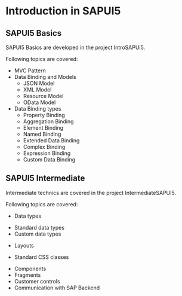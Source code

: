 # Introduction in SAPUI5

## SAPUI5 Basics

SAPUI5 Basics are developed in the project IntroSAPUI5.

Following topics are covered:
- MVC Pattern
- Data Binding and Models
  * JSON Model
  * XML Model
  * Resource Model
  * OData Model
- Data Binding types
  * Property Binding
  * Aggregation Binding
  * Element Binding
  * Named Binding
  * Extended Data Binding
  * Complex Binding
  * Expression Binding
  * Custom Data Binding

## SAPUI5 Intermediate

Intermediate technics are covered in the project IntermediateSAPUI5.

Following topics are covered:
- Data types
 * Standard data types
 * Custom data types
- Layouts
 * Standard CSS classes
- Components
- Fragments
- Customer controls
- Communication with SAP Backend
